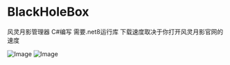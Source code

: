 # BlackHoleBox
风灵月影管理器
C#编写    需要.net8运行库 
下载速度取决于你打开风灵月影官网的速度


![Image](https://github.com/nspron/BlackHoleBox/blob/main/1.png)
![Image](https://github.com/nspron/BlackHoleBox/blob/main/2.png)
